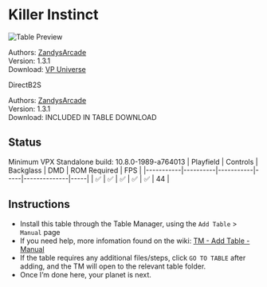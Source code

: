 # Killer Instinct

![Table Preview](../../images/vpx-killerinstinct.png)

Authors: [ZandysArcade](https://vpuniverse.com/profile/57949-zandysarcade/)  
Version: 1.3.1  
Download: [VP Universe](https://vpuniverse.com/files/file/20213-killer-instinct/)  

DirectB2S

Authors: [ZandysArcade](https://vpuniverse.com/profile/57949-zandysarcade/)  
Version: 1.3.1  
Download: INCLUDED IN TABLE DOWNLOAD  


## Status 

Minimum VPX Standalone build: 10.8.0-1989-a764013
| Playfield | Controls | Backglass | DMD | ROM Required | FPS | 
|-----------|----------|-----------|-----|--------------|-----|
| :white_check_mark: | :white_check_mark: | :white_check_mark: | :white_check_mark: | :white_check_mark: | 44 |

## Instructions

- Install this table through the Table Manager, using the `Add Table` > `Manual` page
- If you need help, more infomation found on the wiki: [TM - Add Table - Manual](https://github.com/LegendsUnchained/vpx-standalone-alp4k/wiki/%5B04%5D-%F0%9F%A7%A1-TM-%E2%80%90-Other-Features#add-table---manual)
- If the table requires any additional files/steps, click `GO TO TABLE` after adding, and the TM will open to the relevant table folder.
- Once I’m done here, your planet is next.

